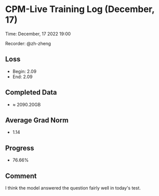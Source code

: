 
# CPM-Live Training Log (December, 17)

Time: December, 17 2022 19:00

Recorder: @zh-zheng

## Loss
- Begin: 2.09
- End: 2.09
	
## Completed Data
- $\approx$ 2090.20GB

## Average Grad Norm
- 1.14

## Progress
- 76.66%

## Comment

I think the model answered the question fairly well in today's test.
